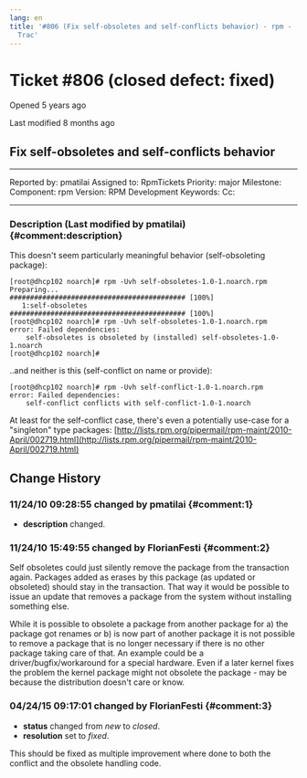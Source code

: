 ```yaml
---
lang: en
title: '#806 (Fix self-obsoletes and self-conflicts behavior) - rpm -
  Trac'
---
```


Ticket \#806 (closed defect: fixed)
===================================

Opened 5 years ago

Last modified 8 months ago

Fix self-obsoletes and self-conflicts behavior
----------------------------------------------

  -------------- ---------- -------------- -----------------
  Reported by:   pmatilai   Assigned to:   RpmTickets
  Priority:      major      Milestone:     
  Component:     rpm        Version:       RPM Development
  Keywords:                 Cc:            
                                           
  -------------- ---------- -------------- -----------------

### Description (Last modified by pmatilai) {#comment:description}

This doesn\'t seem particularly meaningful behavior (self-obsoleting
package):

    [root@dhcp102 noarch]# rpm -Uvh self-obsoletes-1.0-1.noarch.rpm 
    Preparing...                ########################################### [100%]
       1:self-obsoletes         ########################################### [100%]
    [root@dhcp102 noarch]# rpm -Uvh self-obsoletes-1.0-1.noarch.rpm 
    error: Failed dependencies:
        self-obsoletes is obsoleted by (installed) self-obsoletes-1.0-1.noarch
    [root@dhcp102 noarch]# 

..and neither is this (self-conflict on name or provide):

    [root@dhcp102 noarch]# rpm -Uvh self-conflict-1.0-1.noarch.rpm 
    error: Failed dependencies:
        self-conflict conflicts with self-conflict-1.0-1.noarch

At least for the self-conflict case, there\'s even a potentially
use-case for a \"singleton\" type packages:
[http://lists.rpm.org/pipermail/rpm-maint/2010-April/002719.html](http://lists.rpm.org/pipermail/rpm-maint/2010-April/002719.html)

Change History
--------------

### 11/24/10 09:28:55 changed by pmatilai {#comment:1}

-   **description** changed.

### 11/24/10 15:49:55 changed by FlorianFesti {#comment:2}

Self obsoletes could just silently remove the package from the
transaction again. Packages added as erases by this package (as updated
or obsoleted) should stay in the transaction. That way it would be
possible to issue an update that removes a package from the system
without installing something else.

While it is possible to obsolete a package from another package for a)
the package got renames or b) is now part of another package it is not
possible to remove a package that is no longer necessary if there is no
other package taking care of that. An example could be a
driver/bugfix/workaround for a special hardware. Even if a later kernel
fixes the problem the kernel package might not obsolete the package -
may be because the distribution doesn\'t care or know.

### 04/24/15 09:17:01 changed by FlorianFesti {#comment:3}

-   **status** changed from *new* to *closed*.
-   **resolution** set to *fixed*.

This should be fixed as multiple improvement where done to both the
conflict and the obsolete handling code.
